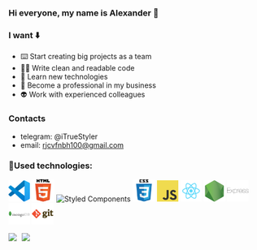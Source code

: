 ### Hi everyone, my name is Alexander 👋
  ### I want ⬇️
- ⌨️ Start creating big projects as a team
- ✍🏻  Write clean and readable code
- 🏫 Learn new technologies
- 🧠 Become a professional in my business
- 👽 Work with experienced colleagues
### Contacts
- telegram: @iTrueStyler
- email: rjcvfnbh100@gmail.com
### 🔨Used technologies:
<p>
<img src="https://raw.githubusercontent.com/github/explore/80688e429a7d4ef2fca1e82350fe8e3517d3494d/topics/visual-studio-code/visual-studio-code.png" alt="VS Code" height="42">
<img src="https://raw.githubusercontent.com/github/explore/80688e429a7d4ef2fca1e82350fe8e3517d3494d/topics/html/html.png" alt="HTML" height="44">
<img src="https://raw.githubusercontent.com/styled-components/brand/master/styled-components.png" alt="Styled Components" height="44">
<img src="https://raw.githubusercontent.com/github/explore/80688e429a7d4ef2fca1e82350fe8e3517d3494d/topics/css/css.png" alt="CSS" height="44" >
<img src="https://raw.githubusercontent.com/github/explore/80688e429a7d4ef2fca1e82350fe8e3517d3494d/topics/javascript/javascript.png" alt="Javascript" height="42">
<img src="https://raw.githubusercontent.com/github/explore/80688e429a7d4ef2fca1e82350fe8e3517d3494d/topics/react/react.png" alt="React" height="42">
<img src="https://raw.githubusercontent.com/github/explore/80688e429a7d4ef2fca1e82350fe8e3517d3494d/topics/nodejs/nodejs.png" alt="NodeJS" height="42">
<img src="https://raw.githubusercontent.com/github/explore/80688e429a7d4ef2fca1e82350fe8e3517d3494d/topics/express/express.png" alt="Express" height="42">
<img src="https://raw.githubusercontent.com/github/explore/80688e429a7d4ef2fca1e82350fe8e3517d3494d/topics/mongodb/mongodb.png" alt="Express" height="42">
<img src="https://raw.githubusercontent.com/github/explore/80688e429a7d4ef2fca1e82350fe8e3517d3494d/topics/git/git.png" alt="git" height="42">
</p>


<div>
<a href="https://github-readme-stats.vercel.app/api?username=iTrueStyler&hide=contribs&show_icons=true">
  <img  align="left" height="130" style="margin-right: 10px" src="https://github-readme-stats.vercel.app/api?username=iTrueStyler&hide=contribs&show_icons=true" />
</a>
<a href="https://github-readme-stats.vercel.app/api/top-langs/?username=iTrueStyler&layout=compact">
  <img align="left" height="130" src="https://github-readme-stats.vercel.app/api/top-langs/?username=iTrueStyler&layout=compact" />
</a>
</div>


